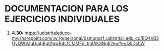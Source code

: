 # DOCUMENTACION PARA LOS EJERCICIOS INDIVIDUALES

1. **4.30:** https://udistritaleduco-my.sharepoint.com/:w:/g/personal/dsmunozf_udistrital_edu_co/EQ4nB3UyQWVJgDu4jBg01gwB4LfCfJMFoLhbIAKSNgE2ew?e=Q5DchW